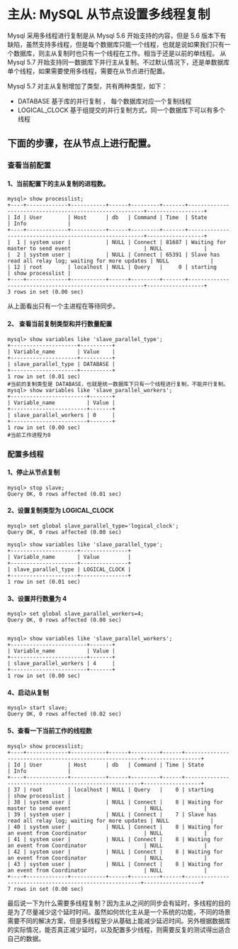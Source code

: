 # 主从: MySQL 从节点设置多线程复制

Mysql 采用多线程进行复制是从 Mysql 5.6 开始支持的内容，但是 5.6 版本下有缺陷，虽然支持多线程，但是每个数据库只能一个线程，也就是说如果我们只有一个数据库，则主从复制时也只有一个线程在工作。相当于还是以前的单线程。 从 Mysql 5.7 开始支持同一数据库下并行主从复制。不过默认情况下，还是单数据库单个线程，如果需要使用多线程，需要在从节点进行配置。

Mysql 5.7 对主从复制增加了类型，共有两种类型，如下：
    
- DATABASE 基于库的并行复制 ， 每个数据库对应一个复制线程
- LOGICAL_CLOCK 基于组提交的并行复制方式，同一个数据库下可以有多个线程

## 下面的步骤，在从节点上进行配置。
### 查看当前配置
#### 1、当前配置下的主从复制的进程数。

```angular2
mysql> show processlist;
+----+-------------+-----------+------+---------+-------+--------------------------------------------------------+------------------+
| Id | User        | Host      | db   | Command | Time  | State                                                  | Info             |
+----+-------------+-----------+------+---------+-------+--------------------------------------------------------+------------------+
|  1 | system user |           | NULL | Connect | 81687 | Waiting for master to send event                       | NULL             |
|  2 | system user |           | NULL | Connect | 65391 | Slave has read all relay log; waiting for more updates | NULL             |
| 12 | root        | localhost | NULL | Query   |     0 | starting                                               | show processlist |
+----+-------------+-----------+------+---------+-------+--------------------------------------------------------+------------------+
3 rows in set (0.00 sec)
```
从上面看出只有一个主进程在等待同步。
#### 2、 查看当前复制类型和并行数量配置
```angular2
mysql> show variables like 'slave_parallel_type';
+---------------------+----------+
| Variable_name       | Value    |
+---------------------+----------+
| slave_parallel_type | DATABASE |
+---------------------+----------+
1 row in set (0.01 sec)
#当前的复制类型是 DATABASE，也就是统一数据库下只有一个线程进行复制，不能并行复制。
mysql> show variables like 'slave_parallel_workers';
+------------------------+-------+
| Variable_name          | Value |
+------------------------+-------+
| slave_parallel_workers | 0     |
+------------------------+-------+
1 row in set (0.00 sec)
#当前工作进程为0
```

### 配置多线程
#### 1、停止从节点复制
```angular2
mysql> stop slave;
Query OK, 0 rows affected (0.01 sec)

```
#### 2、设置复制类型为  LOGICAL_CLOCK
```angular2
mysql> set global slave_parallel_type='logical_clock';
Query OK, 0 rows affected (0.00 sec)

mysql> show variables like 'slave_parallel_type';
+---------------------+---------------+
| Variable_name       | Value         |
+---------------------+---------------+
| slave_parallel_type | LOGICAL_CLOCK |
+---------------------+---------------+
1 row in set (0.01 sec)

```
#### 3、设置并行数量为 4
```angular2
mysql> set global slave_parallel_workers=4;
Query OK, 0 rows affected (0.00 sec)


mysql> show variables like 'slave_parallel_workers';
+------------------------+-------+
| Variable_name          | Value |
+------------------------+-------+
| slave_parallel_workers | 4     |
+------------------------+-------+
1 row in set (0.00 sec)
```
#### 4、启动从复制
```angular2
mysql> start slave;
Query OK, 0 rows affected (0.02 sec)
```
#### 5、查看一下当前工作的线程数
```
mysql> show processlist;
+----+-------------+-----------+------+---------+------+--------------------------------------------------------+------------------+
| Id | User        | Host      | db   | Command | Time | State                                                  | Info             |
+----+-------------+-----------+------+---------+------+--------------------------------------------------------+------------------+
| 37 | root        | localhost | NULL | Query   |    0 | starting                                               | show processlist |
| 38 | system user |           | NULL | Connect |    8 | Waiting for master to send event                       | NULL             |
| 39 | system user |           | NULL | Connect |    7 | Slave has read all relay log; waiting for more updates | NULL             |
| 40 | system user |           | NULL | Connect |    8 | Waiting for an event from Coordinator                  | NULL             |
| 41 | system user |           | NULL | Connect |    8 | Waiting for an event from Coordinator                  | NULL             |
| 42 | system user |           | NULL | Connect |    8 | Waiting for an event from Coordinator                  | NULL             |
| 43 | system user |           | NULL | Connect |    8 | Waiting for an event from Coordinator                  | NULL             |
+----+-------------+-----------+------+---------+------+--------------------------------------------------------+------------------+
7 rows in set (0.00 sec)
```

最后说一下为什么需要多线程复制？因为主从之间的同步会有延时，多线程的目的是为了尽量减少这个延时时间。虽然如何优化主从是一个系统的功能，不同的场景需要不同的解决方案，但是多线程至少从基础上能减少延迟时间。另外根据数据库的实际情况，能否真正减少延时，以及配置多少线程，则需要反复的测试得出适合自己的数据。